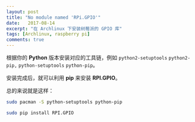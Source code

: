 ```yaml
---
layout: post
title: "No module named 'RPi.GPIO'"
date:   2017-08-14
excerpt: "在 Archlinux 下安装树莓派的 GPIO 库"
tags: [Archlinux, raspberry pi]
comments: true
---
```


根据你的 **Python** 版本安装对应的工具链，例如 `python2-setuptools`  `python2-pip,`  `python-setuptools` `python-pip`。

安装完成后，就可以利用 **pip** 来安装 **RPI.GPIO**。

总的来说就是这样：

```sh
sudo pacman -S python-setuptools python-pip

sudo pip install RPI.GPIO
```

